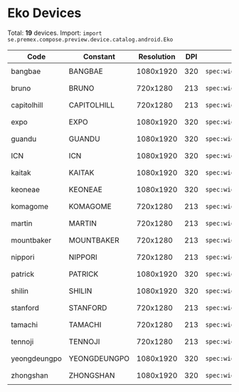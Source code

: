 # Eko Devices

Total: **19** devices. Import: `import se.premex.compose.preview.device.catalog.android.Eko`

| Code | Constant | Resolution | DPI | Compose Spec | Preview Usage |
|------|----------|------------|-----|-------------|---------------|
| bangbae | BANGBAE | 1080x1920 | 320 | `spec:width=1080px,height=1920px,dpi=320` | `@Preview(device = Eko.BANGBAE)` |
| bruno | BRUNO | 720x1280 | 213 | `spec:width=720px,height=1280px,dpi=213` | `@Preview(device = Eko.BRUNO)` |
| capitolhill | CAPITOLHILL | 720x1280 | 213 | `spec:width=720px,height=1280px,dpi=213` | `@Preview(device = Eko.CAPITOLHILL)` |
| expo | EXPO | 1080x1920 | 320 | `spec:width=1080px,height=1920px,dpi=320` | `@Preview(device = Eko.EXPO)` |
| guandu | GUANDU | 1080x1920 | 320 | `spec:width=1080px,height=1920px,dpi=320` | `@Preview(device = Eko.GUANDU)` |
| ICN | ICN | 1080x1920 | 320 | `spec:width=1080px,height=1920px,dpi=320` | `@Preview(device = Eko.ICN)` |
| kaitak | KAITAK | 1080x1920 | 320 | `spec:width=1080px,height=1920px,dpi=320` | `@Preview(device = Eko.KAITAK)` |
| keoneae | KEONEAE | 1080x1920 | 320 | `spec:width=1080px,height=1920px,dpi=320` | `@Preview(device = Eko.KEONEAE)` |
| komagome | KOMAGOME | 720x1280 | 213 | `spec:width=720px,height=1280px,dpi=213` | `@Preview(device = Eko.KOMAGOME)` |
| martin | MARTIN | 720x1280 | 213 | `spec:width=720px,height=1280px,dpi=213` | `@Preview(device = Eko.MARTIN)` |
| mountbaker | MOUNTBAKER | 720x1280 | 213 | `spec:width=720px,height=1280px,dpi=213` | `@Preview(device = Eko.MOUNTBAKER)` |
| nippori | NIPPORI | 720x1280 | 213 | `spec:width=720px,height=1280px,dpi=213` | `@Preview(device = Eko.NIPPORI)` |
| patrick | PATRICK | 1080x1920 | 320 | `spec:width=1080px,height=1920px,dpi=320` | `@Preview(device = Eko.PATRICK)` |
| shilin | SHILIN | 1080x1920 | 320 | `spec:width=1080px,height=1920px,dpi=320` | `@Preview(device = Eko.SHILIN)` |
| stanford | STANFORD | 720x1280 | 213 | `spec:width=720px,height=1280px,dpi=213` | `@Preview(device = Eko.STANFORD)` |
| tamachi | TAMACHI | 720x1280 | 213 | `spec:width=720px,height=1280px,dpi=213` | `@Preview(device = Eko.TAMACHI)` |
| tennoji | TENNOJI | 720x1280 | 213 | `spec:width=720px,height=1280px,dpi=213` | `@Preview(device = Eko.TENNOJI)` |
| yeongdeungpo | YEONGDEUNGPO | 1080x1920 | 320 | `spec:width=1080px,height=1920px,dpi=320` | `@Preview(device = Eko.YEONGDEUNGPO)` |
| zhongshan | ZHONGSHAN | 1080x1920 | 320 | `spec:width=1080px,height=1920px,dpi=320` | `@Preview(device = Eko.ZHONGSHAN)` |

<!-- Generated automatically. Do not edit manually. -->

